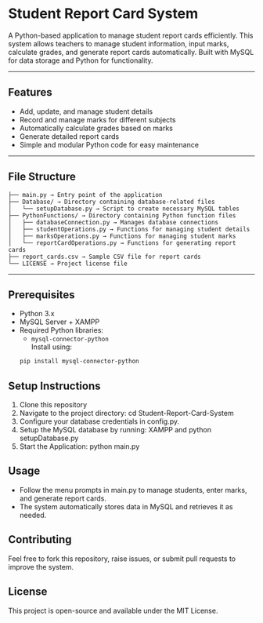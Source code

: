 # Student Report Card System

A Python-based application to manage student report cards efficiently. This system allows teachers to manage student information, input marks, calculate grades, and generate report cards automatically. Built with MySQL for data storage and Python for functionality.

---

## Features

- Add, update, and manage student details
- Record and manage marks for different subjects
- Automatically calculate grades based on marks
- Generate detailed report cards
- Simple and modular Python code for easy maintenance

---


## File Structure

```Student Report Card System/
├── main.py → Entry point of the application
├── Database/ → Directory containing database-related files
│   └── setupDatabase.py → Script to create necessary MySQL tables
├── PythonFunctions/ → Directory containing Python function files
│   ├── databaseConnection.py → Manages database connections
│   ├── studentOperations.py → Functions for managing student details
│   ├── marksOperations.py → Functions for managing student marks
│   └── reportCardOperations.py → Functions for generating report cards
├── report_cards.csv → Sample CSV file for report cards
└── LICENSE → Project license file
```
---

## Prerequisites

- Python 3.x
- MySQL Server + XAMPP
- Required Python libraries:
  - `mysql-connector-python`  
  Install using:
  ```bash
  pip install mysql-connector-python

## Setup Instructions
1. Clone this repository
2. Navigate to the project directory: cd Student-Report-Card-System
3. Configure your database credentials in config.py.
4. Setup the MySQL database by running: XAMPP and python setupDatabase.py
5. Start the Application: python main.py

## Usage
- Follow the menu prompts in main.py to manage students, enter marks, and generate report cards.
- The system automatically stores data in MySQL and retrieves it as needed.

## Contributing
Feel free to fork this repository, raise issues, or submit pull requests to improve the system.

## License
This project is open-source and available under the MIT License.
